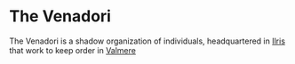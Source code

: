 # The Venadori

The Venadori is a shadow organization of individuals, headquartered in [Ilris](ilris.md) that work to keep order in [Valmere](valmere.md)
